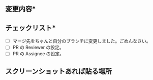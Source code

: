 ## 変更内容\*

<!-- 変更箇所および内容を各場所 -->

## チェックリスト\*

- [ ] マージ先をちゃんと自分のブランチに変更しました。ごめんなさい。
- [ ] PR の Reviewer の設定。
- [ ] PR の Assignee の設定。

## スクリーンショットあれば貼る場所

<!-- <img width="300px" src=""> -->
